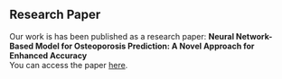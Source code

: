 ## Research Paper

Our work is has been published as a research paper:
**Neural Network-Based Model for Osteoporosis Prediction: A Novel Approach for Enhanced Accuracy**  
You can access the paper [here](https://ieeexplore.ieee.org/abstract/document/10308187).
